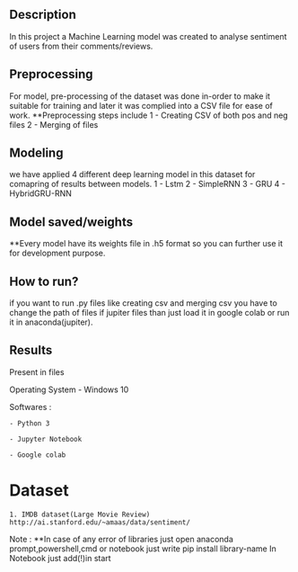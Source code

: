 ## Description 
In this project a Machine Learning model was created to analyse sentiment of users from their comments/reviews.
## Preprocessing

For model, pre-processing of the dataset was done in-order to make it suitable for training and later it was complied into a CSV file for ease of work. 
**Preprocessing steps include
1 - Creating CSV of both pos and neg files
2 - Merging of files

## Modeling
we have applied 4 different deep learning model in this dataset for comapring of results between models.
1 - Lstm
2 - SimpleRNN
3 - GRU
4 - HybridGRU-RNN
## Model saved/weights
**Every model have its weights file in .h5 format so you can further use it for development purpose.

## How to run?
if you want to run .py files like creating csv and merging csv you have to change the path of files
if jupiter files than just load it in google colab or run it in anaconda(jupiter).
## Results
Present in files


Operating System - Windows 10

Softwares : 
	
	- Python 3
	
	- Jupyter Notebook
	
	- Google colab

	
	


     
# Dataset
	1. IMDB dataset(Large Movie Review)
	http://ai.stanford.edu/~amaas/data/sentiment/
 
Note : **In case of any error of libraries just open anaconda prompt,powershell,cmd or notebook just write
pip install library-name
In Notebook just add(!)in start

